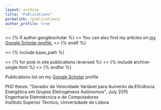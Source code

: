 ```yaml
---
layout: archive
title: "Publications"
permalink: /publications/
author_profile: true
---
```


<> {% if author.googlescholar %}
<>  You can also find my articles on <u><a href="{{author.googlescholar}}">my Google Scholar profile</a>.</u>
<> {% endif %}

<> {% include base_path %}

<> {% for post in site.publications reversed %}
<>  {% include archive-single.html %}
<> {% endfor %}


Publications list on my [Google Scholar](https://scholar.google.com/citations?hl=pt-PT&user=7xVeWacAAAAJ) profile

PhD thesis: "Gerador de Velocidade Variável para Aumento da Eficiência Energética em Grupos Eletrogéneos Autónomos", July 2015\
Engenharia Eletrotécnica e de Computadores\
Instituto Superior Técnico, Universidade de Lisboa


